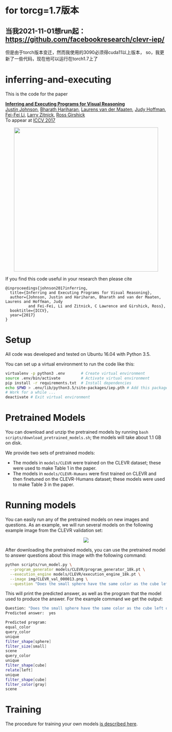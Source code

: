 # for torcg=1.7版本
## 当我2021-11-01想run起：https://github.com/facebookresearch/clevr-iep/
但是由于torch版本变迁，然而我使用的3090必须得cuda11以上版本，
so，我更新了一些代码，现在他可以运行在torch1.7上了



# inferring-and-executing

This is the code for the paper

 **<a href="https://arxiv.org/abs/1705.03633">Inferring and Executing Programs for Visual Reasoning</a>**
 <br>
 <a href='http://cs.stanford.edu/people/jcjohns/'>Justin Johnson</a>,
 <a href='http://home.bharathh.info/'>Bharath Hariharan</a>,
 <a href='https://lvdmaaten.github.io/'>Laurens van der Maaten</a>,
 <a href='http://cs.stanford.edu/~jhoffman/'>Judy Hoffman</a>,
 <a href='http://vision.stanford.edu/feifeili/'>Fei-Fei Li</a>,
 <a href='http://larryzitnick.org/'>Larry Zitnick</a>,
 <a href='http://www.rossgirshick.info/'>Ross Girshick</a>
 <br>
 To appear at [ICCV 2017](http://iccv2017.thecvf.com/)

<div align="center">
  <img src="https://github.com/facebookresearch/clevr-iep/blob/master/img/system.png" width="450px">
</div>

If you find this code useful in your research then please cite

```
@inproceedings{johnson2017inferring,
  title={Inferring and Executing Programs for Visual Reasoning},
  author={Johnson, Justin and Hariharan, Bharath and van der Maaten, Laurens and Hoffman, Judy
          and Fei-Fei, Li and Zitnick, C Lawrence and Girshick, Ross},
  booktitle={ICCV},
  year={2017}
}
```

# Setup

All code was developed and tested on Ubuntu 16.04 with Python 3.5.

You can set up a virtual environment to run the code like this:

```bash
virtualenv -p python3 .env       # Create virtual environment
source .env/bin/activate         # Activate virtual environment
pip install -r requirements.txt  # Install dependencies
echo $PWD > .env/lib/python3.5/site-packages/iep.pth # Add this package to virtual environment
# Work for a while ...
deactivate # Exit virtual environment
```

# Pretrained Models
You can download and unzip the pretrained models by running `bash scripts/download_pretrained_models.sh`;
the models will take about 1.1 GB on disk.

We provide two sets of pretrained models:
- The models in `models/CLEVR` were trained on the CLEVR dataset; these were used to make Table 1 in the paper.
- The models in `models/CLEVR-Humans` were first trained on CLEVR and then finetuned on the CLEVR-Humans dataset;
   these models were used to make Table 3 in the paper.

# Running models

You can easily run any of the pretrained models on new images and questions. As an example, we will run several
models on the following example image from the CLEVR validation set:

<div align='center'>
 <img src='https://github.com/facebookresearch/clevr-iep/blob/master/img/CLEVR_val_000013.png'>
</div>

After downloading the pretrained models, you can use the pretrained model to answer questions about this image with
the following command:

```bash
python scripts/run_model.py \
  --program_generator models/CLEVR/program_generator_18k.pt \
  --execution_engine models/CLEVR/execution_engine_18k.pt \
  --image img/CLEVR_val_000013.png \
  --question "Does the small sphere have the same color as the cube left of the gray cube?"
```

This will print the predicted answer, as well as the program that the model used to produce the answer.
For the example command we get the output:

```bash
Question: "Does the small sphere have the same color as the cube left of the gray cube?"
Predicted answer:  yes

Predicted program:
equal_color
query_color
unique
filter_shape[sphere]
filter_size[small]
scene
query_color
unique
filter_shape[cube]
relate[left]
unique
filter_shape[cube]
filter_color[gray]
scene
```

# Training

The procedure for training your own models [is described here](TRAINING.md).
